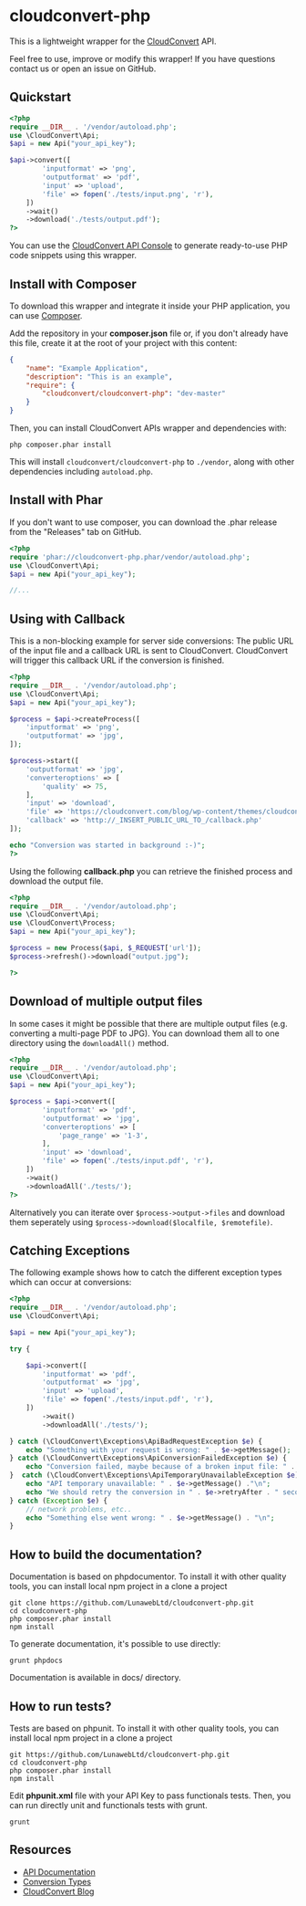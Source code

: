 cloudconvert-php
=======================

This is a lightweight wrapper for the [CloudConvert](https://cloudconvert.com) API.

Feel free to use, improve or modify this wrapper! If you have questions contact us or open an issue on GitHub.




Quickstart
-------------------
```php
<?php
require __DIR__ . '/vendor/autoload.php';
use \CloudConvert\Api;
$api = new Api("your_api_key");

$api->convert([
        'inputformat' => 'png',
        'outputformat' => 'pdf',
        'input' => 'upload',
        'file' => fopen('./tests/input.png', 'r'),
    ])
    ->wait()
    ->download('./tests/output.pdf');
?>
```

You can use the [CloudConvert API Console](https://cloudconvert.com/apiconsole) to generate ready-to-use PHP code snippets using this wrapper.


Install with Composer
-------------------
To download this wrapper and integrate it inside your PHP application, you can use [Composer](https://getcomposer.org).

Add the repository in your **composer.json** file or, if you don't already have this file, create it at the root of your project with this content:

```json
{
    "name": "Example Application",
    "description": "This is an example",
    "require": {
        "cloudconvert/cloudconvert-php": "dev-master"
    }
}

```

Then, you can install CloudConvert APIs wrapper and dependencies with:

    php composer.phar install

This will install ``cloudconvert/cloudconvert-php`` to ``./vendor``, along with other dependencies including ``autoload.php``.

Install with Phar
-------------------
If you don't want to use composer, you can download the .phar release from the "Releases" tab on GitHub.

```php
<?php
require 'phar://cloudconvert-php.phar/vendor/autoload.php';
use \CloudConvert\Api;
$api = new Api("your_api_key");

//...
```

Using with Callback
-------------------

This is a non-blocking example for server side conversions: The public URL of the input file and a callback URL is sent to CloudConvert. CloudConvert will trigger this callback URL if the conversion is finished.

```php
<?php
require __DIR__ . '/vendor/autoload.php';
use \CloudConvert\Api;
$api = new Api("your_api_key");

$process = $api->createProcess([
    'inputformat' => 'png',
    'outputformat' => 'jpg',
]);

$process->start([
    'outputformat' => 'jpg',
    'converteroptions' => [
        'quality' => 75,
    ],
    'input' => 'download',
    'file' => 'https://cloudconvert.com/blog/wp-content/themes/cloudconvert/img/logo_96x60.png',
    'callback' => 'http://_INSERT_PUBLIC_URL_TO_/callback.php'
]);

echo "Conversion was started in background :-)";
?>
```

Using the following **callback.php** you can retrieve the finished process and download the output file.

```php
<?php
require __DIR__ . '/vendor/autoload.php';
use \CloudConvert\Api;
use \CloudConvert\Process;
$api = new Api("your_api_key");

$process = new Process($api, $_REQUEST['url']);
$process->refresh()->download("output.jpg");

?>
```


Download of multiple output files
-------------------

In some cases it might be possible that there are multiple output files (e.g. converting a multi-page PDF to JPG). You can download them all to one directory using the ``downloadAll()`` method.

```php
<?php
require __DIR__ . '/vendor/autoload.php';
use \CloudConvert\Api;
$api = new Api("your_api_key");

$process = $api->convert([
        'inputformat' => 'pdf',
        'outputformat' => 'jpg',
        'converteroptions' => [
            'page_range' => '1-3',
        ],
        'input' => 'download',
        'file' => fopen('./tests/input.pdf', 'r'),
    ])
    ->wait()
    ->downloadAll('./tests/');
?>
```

Alternatively you can iterate over ``$process->output->files`` and download them seperately using ``$process->download($localfile, $remotefile)``.


Catching Exceptions
-------------------
The following example shows how to catch the different exception types which can occur at conversions:

```php
<?php
require __DIR__ . '/vendor/autoload.php';
use \CloudConvert\Api;

$api = new Api("your_api_key");

try {

    $api->convert([
        'inputformat' => 'pdf',
        'outputformat' => 'jpg',
        'input' => 'upload',
        'file' => fopen('./tests/input.pdf', 'r'),
    ])
        ->wait()
        ->downloadAll('./tests/');

} catch (\CloudConvert\Exceptions\ApiBadRequestException $e) {
    echo "Something with your request is wrong: " . $e->getMessage();
} catch (\CloudConvert\Exceptions\ApiConversionFailedException $e) {
    echo "Conversion failed, maybe because of a broken input file: " . $e->getMessage();
}  catch (\CloudConvert\Exceptions\ApiTemporaryUnavailableException $e) {
    echo "API temporary unavailable: " . $e->getMessage() ."\n";
    echo "We should retry the conversion in " . $e->retryAfter . " seconds";
} catch (Exception $e) {
    // network problems, etc..
    echo "Something else went wrong: " . $e->getMessage() . "\n";
}
```



How to build the documentation?
-------------------------------

Documentation is based on phpdocumentor. To install it with other quality tools,
you can install local npm project in a clone a project

    git clone https://github.com/LunawebLtd/cloudconvert-php.git
    cd cloudconvert-php
    php composer.phar install
    npm install

To generate documentation, it's possible to use directly:

    grunt phpdocs

Documentation is available in docs/ directory.

How to run tests?
-----------------

Tests are based on phpunit. To install it with other quality tools, you can install
local npm project in a clone a project

    git https://github.com/LunawebLtd/cloudconvert-php.git
    cd cloudconvert-php
    php composer.phar install
    npm install

Edit **phpunit.xml** file with your API Key to pass functionals tests. Then,
you can run directly unit and functionals tests with grunt.

    grunt


Resources
---------

* [API Documentation](https://cloudconvert.com/apidoc)
* [Conversion Types](https://cloudconvert.com/formats)
* [CloudConvert Blog](https://cloudconvert.com/blog)
